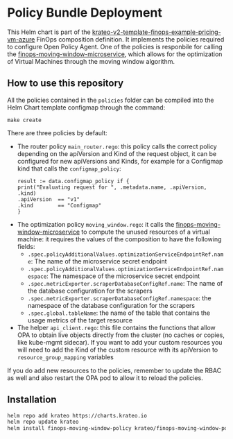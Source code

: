 # Policy Bundle Deployment
This Helm chart is part of the [krateo-v2-template-finops-example-pricing-vm-azure](https://github.com/krateoplatformops/krateo-v2-template-finops-example-pricing-vm-azure) FinOps composition definition. It implements the policies required to configure Open Policy Agent. One of the policies is responbile for calling the [finops-moving-window-microservice](https://github.com/krateoplatformops/finops-moving-window-microservice), which allows for the optimization of Virtual Machines through the moving window algorithm.

## How to use this repository
All the policies contained in the `policies` folder can be compiled into the Helm Chart template configmap through the command:
```
make create
```

There are three policies by default:
- The router policy `main_router.rego`: this policy calls the correct policy depending on the apiVersion and Kind of the request object, it can be configured for new apiVersions and Kinds, for example for a Configmap kind that calls the `configmap_policy`:
  ```
  result := data.configmap_policy if {
  print("Evaluating request for ", .metadata.name, .apiVersion, .kind)
  .apiVersion  == "v1"
  .kind        == "Configmap"
  }
  ```
- The optimization policy `moving_window.rego`: it calls the [finops-moving-window-microservice](https://github.com/krateoplatformops/finops-moving-window-microservice) to compute the unused resources of a virtual machine: it requires the values of the composition to have the following fields:
  - `.spec.policyAdditionalValues.optimizationServiceEndpointRef.name`: The name of the microservice secret endpoint
  - `.spec.policyAdditionalValues.optimizationServiceEndpointRef.namespace`: The namespace of the microservice secret endpoint
  - `.spec.metricExporter.scraperDatabaseConfigRef.name`: The name of the database configuration for the scrapers
  - `.spec.metricExporter.scraperDatabaseConfigRef.namespace`: the namespace of the database configuration for the scrapers
  - `.spec.global.tableName`: the name of the table that contains the usage metrics of the target resource
- The helper `api_client.rego`: this file contains the functions that allow OPA to obtain live objects directly from the cluster (no caches or copies, like kube-mgmt sidecar). If you want to add your custom resources you will need to add the Kind of the custom resource with its apiVersion to `resource_group_mapping` variables

If you do add new resources to the policies, remember to update the RBAC as well and also restart the OPA pod to allow it to reload the policies.

## Installation
```sh
helm repo add krateo https://charts.krateo.io
helm repo update krateo
helm install finops-moving-window-policy krateo/finops-moving-window-policy
```